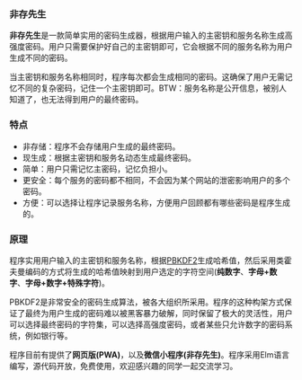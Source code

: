 ### 非存先生
**非存先生**是一款简单实用的密码生成器，根据用户输入的主密钥和服务名称生成高强度密码。用户只需要保护好自己的主密钥即可，它会根据不同的服务名称为用户生成不同的密码。


当主密钥和服务名称相同时，程序每次都会生成相同的密码。这确保了用户无需记忆不同的复杂密码，记住一个主密钥即可。BTW：服务名称是公开信息，被别人知道了，也无法得到用户的最终密码。

### 特点
* 非存储：程序不会存储用户生成的最终密码。
* 现生成：根据主密钥和服务名动态生成最终密码。
* 简单：用户只需记忆主密码，记忆负担小。
* 更安全：每个服务的密码都不相同，不会因为某个网站的泄密影响用户的多个密码。
* 方便：可以选择让程序记录服务名称，方便用户回顾都有哪些密码是程序生成的。

### 原理
程序实用用户输入的主密钥和服务名称，根据[PBKDF2](https://baike.baidu.com/item/PBKDF2)生成哈希值，然后采用类霍夫曼编码的方式将生成的哈希值映射到用户选定的字符空间(**纯数字**、**字母+数字**、**字母+数字+特殊字符**)。

PBKDF2是非常安全的密码生成算法，被各大组织所采用。程序的这种构架方式保证了最终为用户生成的密码难以被黑客暴力破解，同时保留了极大的灵活性，用户可以选择最终密码的字符集，可以选择高强度密码，或者某些只允许数字的密码系统，例如银行等。

程序目前有提供了**网页版(PWA)**，以及**微信小程序(非存先生)**。程序采用Elm语言编写，源代码开放，免费使用，欢迎感兴趣的同学一起交流学习。

